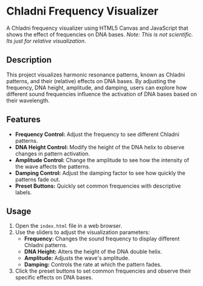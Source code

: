 # Chladni Frequency Visualizer

A Chladni frequency visualizer using HTML5 Canvas and JavaScript that shows the effect of frequencies on DNA bases.
_Note: This is not scientific. Its just for relative visualization._
## Description

This project visualizes harmonic resonance patterns, known as Chladni patterns, and their (relative) effects on DNA bases. By adjusting the frequency, DNA height, amplitude, and damping, users can explore how different sound frequencies influence the activation of DNA bases based on their wavelength.

## Features

- **Frequency Control:** Adjust the frequency to see different Chladni patterns.
- **DNA Height Control:** Modify the height of the DNA helix to observe changes in pattern activation.
- **Amplitude Control:** Change the amplitude to see how the intensity of the wave affects the patterns.
- **Damping Control:** Adjust the damping factor to see how quickly the patterns fade out.
- **Preset Buttons:** Quickly set common frequencies with descriptive labels.

## Usage

1. Open the `index.html` file in a web browser.
2. Use the sliders to adjust the visualization parameters:
   - **Frequency:** Changes the sound frequency to display different Chladni patterns.
   - **DNA Height:** Alters the height of the DNA double helix.
   - **Amplitude:** Adjusts the wave's amplitude.
   - **Damping:** Controls the rate at which the pattern fades.
3. Click the preset buttons to set common frequencies and observe their specific effects on DNA bases.

